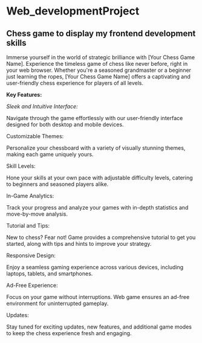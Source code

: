 # Web_developmentProject

## Chess game to display my frontend development skills

<p>
Immerse yourself in the world of strategic brilliance with [Your Chess Game Name]. Experience the timeless game of chess like never before, right in your web browser. Whether you're a seasoned grandmaster or a beginner just learning the ropes, [Your Chess Game Name] offers a captivating and user-friendly chess experience for players of all levels.

<b>Key Features:</b>


<i>Sleek and Intuitive Interface:</i>

Navigate through the game effortlessly with our user-friendly interface designed for both desktop and mobile devices.


Customizable Themes:

Personalize your chessboard with a variety of visually stunning themes, making each game uniquely yours.


Skill Levels:

Hone your skills at your own pace with adjustable difficulty levels, catering to beginners and seasoned players alike.


In-Game Analytics:

Track your progress and analyze your games with in-depth statistics and move-by-move analysis.


Tutorial and Tips:

New to chess? Fear not!  Game provides a comprehensive tutorial to get you started, along with tips and hints to improve your strategy.


Responsive Design:

Enjoy a seamless gaming experience across various devices, including laptops, tablets, and smartphones.


Ad-Free Experience:

Focus on your game without interruptions. Web game ensures an ad-free environment for uninterrupted gameplay.


Updates:

Stay tuned for exciting updates, new features, and additional game modes to keep the chess experience fresh and engaging.</p>

